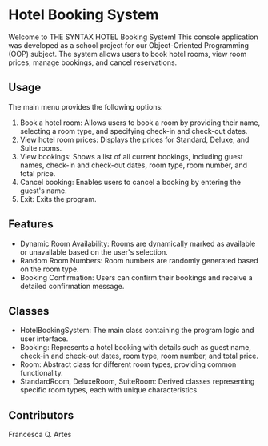 # Hotel Booking System
Welcome to THE SYNTAX HOTEL Booking System! This console application was developed as a school project for our Object-Oriented Programming (OOP) subject. The system allows users to book hotel rooms, view room prices, manage bookings, and cancel reservations.

## Usage
The main menu provides the following options:

1. Book a hotel room: Allows users to book a room by providing their name, selecting a room type, and specifying check-in and check-out dates.
2. View hotel room prices: Displays the prices for Standard, Deluxe, and Suite rooms.
3. View bookings: Shows a list of all current bookings, including guest names, check-in and check-out dates, room type, room number, and total price.
4. Cancel booking: Enables users to cancel a booking by entering the guest's name.
5. Exit: Exits the program.

## Features
* Dynamic Room Availability: Rooms are dynamically marked as available or unavailable based on the user's selection.
* Random Room Numbers: Room numbers are randomly generated based on the room type.
* Booking Confirmation: Users can confirm their bookings and receive a detailed confirmation message.

## Classes
* HotelBookingSystem: The main class containing the program logic and user interface.
* Booking: Represents a hotel booking with details such as guest name, check-in and check-out dates, room type, room number, and total price.
* Room: Abstract class for different room types, providing common functionality.
* StandardRoom, DeluxeRoom, SuiteRoom: Derived classes representing specific room types, each with unique characteristics.

## Contributors
Francesca Q. Artes